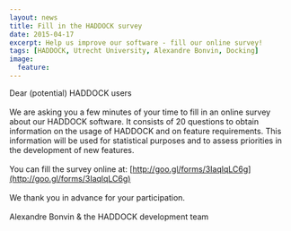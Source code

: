 ```yaml
---
layout: news
title: Fill in the HADDOCK survey
date: 2015-04-17
excerpt: Help us improve our software - fill our online survey!
tags: [HADDOCK, Utrecht University, Alexandre Bonvin, Docking]
image:
  feature:
---
```

Dear (potential) HADDOCK users
<br>
<br>
We are asking you a few minutes of your time to fill in an online survey about our HADDOCK software.
It consists of 20 questions to obtain information on the usage of HADDOCK and on feature requirements. 
This information will be used for statistical purposes and to assess priorities in the development of new features. 
<br>
<br>
You can fill the survey online at: [http://goo.gl/forms/3IaqlqLC6g](http://goo.gl/forms/3IaqlqLC6g)
<br>
<br>
We thank you in advance for your participation.
<br>
<br>
Alexandre Bonvin & the HADDOCK development team


